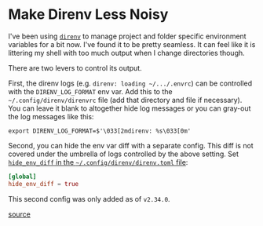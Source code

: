 # Make Direnv Less Noisy

I've been using [`direnv`](https://direnv.net/) to manage project and folder
specific environment variables for a bit now. I've found it to be pretty
seamless. It can feel like it is littering my shell with too much output when I
change directories though.

There are two levers to control its output.

First, the direnv logs (e.g. `direnv: loading ~/.../.envrc`) can be controlled
with the `DIRENV_LOG_FORMAT` env var. Add this to the
`~/.config/direnv/direnvrc` file (add that directory and file if necessary).
You can leave it blank to altogether hide log messages or you can gray-out the
log messages like this:

```
export DIRENV_LOG_FORMAT=$'\033[2mdirenv: %s\033[0m'
```

Second, you can hide the env var diff with a separate config. This diff is not
covered under the umbrella of logs controlled by the above setting. Set
[`hide_env_diff` in the `~/.config/direnv/direnv.toml`
file](https://direnv.net/man/direnv.toml.1.html#codehideenvdiffcode):

```toml
[global]
hide_env_diff = true
```

This second config was only added as of `v2.34.0`.

[source](https://esham.io/2023/10/direnv)
